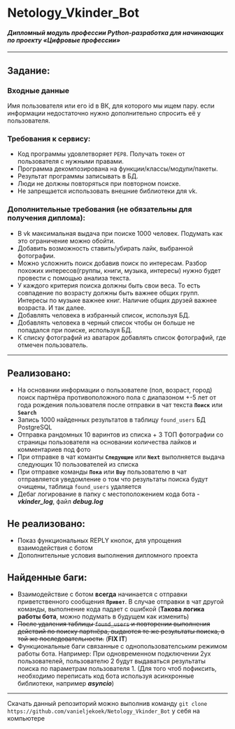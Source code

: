 # Netology_Vkinder_Bot
#### *Дипломный модуль профессии Python-разработка для начинающих по проекту «Цифровые профессии»*
___
## Задание:
### Входные данные

Имя пользователя или его id в ВК, для которого мы ищем пару.
если информации недостаточно нужно дополнительно спросить её у пользователя.

### Требования к сервису:

- Код программы удовлетворяет `PEP8`.
Получать токен от пользователя с нужными правами.
- Программа декомпозирована на функции/классы/модули/пакеты.
- Результат программы записывать в БД.
- Люди не должны повторяться при повторном поиске.
- Не запрещается использовать внешние библиотеки для vk.
### Дополнительные требования (не обязательны для получения диплома):

- В vk максимальная выдача при поиске 1000 человек. Подумать как это ограничение можно обойти.
- Добавить возможность ставить/убирать лайк, выбранной фотографии.
- Можно усложнить поиск добавив поиск по интересам. Разбор похожих интересов(группы, книги, музыка, интересы) нужно будет провести с помощью анализа текста.
- У каждого критерия поиска должны быть свои веса. То есть совпадение по возрасту должны быть важнее общих групп. Интересы по музыке важнее книг. Наличие общих друзей важнее возраста. И так далее.
- Добавлять человека в избранный список, используя БД.
- Добавлять человека в черный список чтобы он больше не попадался при поиске, используя БД.
- К списку фотографий из аватарок добавлять список фотографий, где отмечен пользователь.
---
## Реализовано:
- На основании информации о пользователе (пол, возраст, город) поиск партнёра противоположного пола с диапазоном +-5 лет от года рождения пользователя после отправки в чат текста **`Поиск`** или **`Search`**
- Запись 1000 найденных результатов в таблицу `found_users` БД PostgreSQL
- Отправка рандомных 10 варинтов из списка + 3 ТОП фотографии со страницы пользователя на основании количества лайков и комментариев под фото
- При отправке в чат команты **`Следующие`** или **`Next`** выполняется выдача следующих 10 пользователей из списка
- При отправке команды **`Пока`** или **`Buy`** пользователю в чат отправляется уведомление о том что результаты поиска будут очищены, таблица `found_users` удаляется
- Дебаг логирование в папку с местоположением кода бота - ***vkinder_log***, файл ***debug.log***

## Не реализовано:
- Показ функциональных REPLY кнопок, для упрощения взаимодействия с ботом
- Дополнительные условия выполнения дипломного проекта

## Найденные баги:
- Взаимодействие с ботом **всегда** начинается с отправки приветственного сообщения **`Привет`**. В случае отправки в чат другой команды, выполнение кода падает с ошибкой (**Такова логика работы бота**, можно подумать в будущем как изменить)
- ~~После удаления таблицы `found_users` и повторении выполнения действий по поиску партнёра, выдаются те же результаты поиска, в той же последовательности.~~ (**FIX IT**)
- Функциональные баги связанные с однопользователським режимом работы бота. Например: При одновременном подключении 2ух пользователей, пользователю 2 будут выдаваться результаты поиска по параметрам пользователя 1. (Для того чтоб пофиксить, необходимо переписать код бота используя асинхронные библиотеки, например ***asyncio***) 
___
Скачать данный репозиторий можно выполнив команду `git clone https://github.com/vanieljekoek/Netology_Vkinder_Bot` у себя на компьютере
